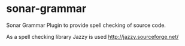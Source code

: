 sonar-grammar
=============

Sonar Grammar Plugin to provide spell checking of source code.

As a spell checking library Jazzy is used http://jazzy.sourceforge.net/
